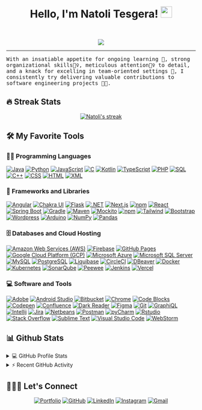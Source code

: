 <h1 align="center">
Hello, I'm Natoli Tesgera!
  <img src="https://media.giphy.com/media/hvRJCLFzcasrR4ia7z/giphy.gif" width="30"></h1>

<br/>

<p align="center">
  <a href="https://github.com/DenverCoder1/readme-typing-svg"><img src="https://readme-typing-svg.herokuapp.com?lines=Computer+Science+Student;Full+Stack+Web+and+Software+Developer;&center=true&width=450&height=45"></a>
</p>
<hr/>
<samp>
With an insatiable appetite for ongoing learning 📖, strong organizational skills👮‍♀️, meticulous attention🕵️‍♀️ to detail, and a knack for excelling in team-oriented settings 👥, I consistently try delivering valuable contributions to software engineering projects 👨‍💻.
</samp>

## 🔥 Streak Stats

<p align="center">
  <a href="https://github.com/DenverCoder1/github-readme-streak-stats">
    <img title="🔥 Get streak stats for your profile at git.io/streak-stats" alt="Natoli's streak" src="https://github-readme-streak-stats.herokuapp.com/?user=Natoli74&theme=monokai-metallian&hide_border=true"/>
  </a>
</p>

## 🛠️ My Favorite Tools

### 👨‍💻 Programming Languages

<p>
    <a href=""><img alt="Java" src="https://img.shields.io/badge/Java-%23007396.svg?logo=java&logoColor=white"></a>
    <a href=""><img alt="Python" src="https://img.shields.io/badge/Python%20-%2314354C.svg?logo=python&logoColor=white"></a>
    <a href=""><img alt="JavaScript" src="https://img.shields.io/badge/JavaScript%20-%23F7DF1E.svg?logo=javascript&logoColor=black"></a>
    <a href=""><img alt="C" src="https://img.shields.io/badge/C%20-%232370ED.svg?logo=c&logoColor=white"></a>
    <a href=""><img alt="Kotlin" src="https://img.shields.io/badge/Kotlin-%230095D5.svg?logo=kotlin&logoColor=white"></a>
    <a href=""><img alt="TypeScript" src="https://img.shields.io/badge/TypeScript-%23007ACC.svg?logo=typescript&logoColor=white"></a>
    <a href=""><img alt="PHP" src="https://img.shields.io/badge/PHP-%23777BB4.svg?logo=php&logoColor=white"></a>
    <a href=""><img alt="SQL" src="https://img.shields.io/badge/SQL%20-%23025E8C.svg?logo=amazon-dynamodb&logoColor=white"></a>
    <a href=""><img alt="C++" src="https://img.shields.io/badge/C++%20-%2300599C.svg?logo=c%2B%2B&logoColor=white"></a>
    <a href=""><img alt="CSS" src="https://img.shields.io/badge/CSS%20-%231572B6.svg?logo=css3&logoColor=white"></a>
    <a href=""><img alt="HTML" src="https://img.shields.io/badge/HTML%20-%23E34F26.svg?logo=html5&logoColor=white"></a>
    <a href="#"><img alt="XML" src="https://img.shields.io/badge/XML%20-%23007396.svg?logo=xml&logoColor=white"></a>

### 🧰 Frameworks and Libraries

<p>
<a href="#"><img alt="Angular" src="https://img.shields.io/badge/Angular%20-%23DD0031.svg?logo=angular&logoColor=white"></a>
<a href="#"><img alt="Chakra UI" src="https://img.shields.io/badge/Chakra%20UI%20-%233197BD.svg?logo=chakra-ui&logoColor=white"></a>
<a href="#"><img alt="Flask" src="https://img.shields.io/badge/Flask%20-%23000000.svg?logo=flask&logoColor=white"></a>
<a href="#"><img alt=".NET" src="https://img.shields.io/badge/.NET%20-%23512BD4.svg?logo=.net&logoColor=white"></a>
<a href="#"><img alt="Next.js" src="https://img.shields.io/badge/Next.js%20-%23000000.svg?logo=next.js&logoColor=white"></a>
<a href="#"><img alt="npm" src="https://img.shields.io/badge/npm%20-%23CB3837.svg?logo=npm&logoColor=white"></a>
<a href="#"><img alt="React" src="https://img.shields.io/badge/React%20-%2320232a.svg?logo=react&logoColor=%2361DAFB"></a>
<a href="#"><img alt="Spring Boot" src="https://img.shields.io/badge/Spring%20Boot%20-%236DB33F.svg?logo=spring-boot&logoColor=white"></a>
<a href="#"><img alt="Gradle" src="https://img.shields.io/badge/Grade%20-%2300C853.svg?logo=gradle&logoColor=white"></a>
<a href="#"><img alt="Maven" src="https://img.shields.io/badge/Maven%20-%23C71A36.svg?logo=apache-maven&logoColor=white"></a>
<a href="#"><img alt="Mockito" src="https://img.shields.io/badge/Mockito%20-%23DA672C.svg?logo=mockito&logoColor=white"></a>
<a href="#"><img alt="npm" src="https://img.shields.io/badge/npm%20-%23CB3837.svg?logo=npm&logoColor=white"></a>
<a href="#"><img alt="Tailwind" src="https://img.shields.io/badge/Tailwind%20CSS%20-%23068D9D.svg?logo=tailwind-css&logoColor=white"></a>
<a href="#"><img alt="Bootstrap" src="https://img.shields.io/badge/Bootstrap%20-%23563D7C.svg?logo=bootstrap&logoColor=white"></a>
<a href="#"><img alt="Wordpress" src="https://img.shields.io/badge/Wordpress-21759B?logo=wordpress&logoColor=white"></a>
<a href="#"><img alt="Arduino" src="https://img.shields.io/badge/Arduino%20-%2300979D.svg?logo=arduino&logoColor=white"></a>
<a href="#"><img alt="NumPy" src="https://img.shields.io/badge/Numpy%20-%23013243.svg?logo=numpy&logoColor=white"></a>
<a href="#"><img alt="Pandas" src="https://img.shields.io/badge/Pandas%20-%23150458.svg?logo=pandas&logoColor=white"></a>
</p>

### 🗄️ Databases and Cloud Hosting

<p>
<a href="#"><img alt="Amazon Web Services (AWS)" src="https://img.shields.io/badge/Amazon%20Web%20Services%20(AWS)-%23FF9900.svg?logo=amazon-aws&logoColor=white"></a>
<a href="#"><img alt="Firebase" src="https://img.shields.io/badge/Firebase-%23316192.svg?logo=firebase&logoColor=white"></a>
<a href="#"><img alt="GitHub Pages" src="https://img.shields.io/badge/GitHub%20Pages-%23327FC7.svg?logo=github&logoColor=white"></a>
<a href="#"><img alt="Google Cloud Platform (GCP)" src="https://img.shields.io/badge/Google%20Cloud%20Platform%20(GCP)-%234285F4.svg?logo=google-cloud&logoColor=white"></a>
<a href="#"><img alt="Microsoft Azure" src="https://img.shields.io/badge/Microsoft%20Azure-%230072C6.svg?logo=microsoft-azure&logoColor=white"></a>
<a href="#"><img alt="Microsoft SQL Server" src="https://img.shields.io/badge/Microsoft%20SQL%20Server-%23CC2927.svg?logo=microsoft-sql-server&logoColor=white"></a>
<a href="#"><img alt="MySQL" src="https://img.shields.io/badge/MySQL-%2300f.svg?logo=mysql&logoColor=white"></a>
<a href="#"><img alt="PostgreSQL" src="https://img.shields.io/badge/PostgreSQL-%23336791.svg?logo=postgresql&logoColor=white"></a>
<a href="#"><img alt="Liquibase" src="https://img.shields.io/badge/Liquibase%20-%23005696.svg?logo=liquibase&logoColor=white"></a>
<a href="#"><img alt="CircleCI" src="https://img.shields.io/badge/CircleCI%20-%2322185b.svg?logo=circleci&logoColor=white"></a>
<a href="#"><img alt="DBeaver" src="https://img.shields.io/badge/DBeaver%20-%230C5C8B.svg?logo=dbeaver&logoColor=white"></a>
<a href="#"><img alt="Docker" src="https://img.shields.io/badge/Docker%20-%230db7ed.svg?logo=docker&logoColor=white"></a>
<a href="#"><img alt="Kubernetes" src="https://img.shields.io/badge/Kubernetes%20-%23326ce5.svg?logo=kubernetes&logoColor=white"></a>
<a href="#"><img alt="SonarQube" src="https://img.shields.io/badge/SonarQube%20-%230C5C8B.svg?logo=sonarqube&logoColor=white"></a>
<a href="#"><img alt="Peewee" src="https://img.shields.io/badge/Peewee%20-%2300a65a.svg?logo=peewee&logoColor=white"></a>
<a href="#"><img alt="Jenkins" src="https://img.shields.io/badge/Jenkins%20-%23D24939.svg?logo=jenkins&logoColor=white"></a>
<a href="#"><img alt="Vercel" src="https://img.shields.io/badge/Vercel%20-%23000000.svg?logo=vercel&logoColor=white"></a>
</p>

### 💻 Software and Tools

<p>
<a href="#"><img alt="Adobe" src="https://img.shields.io/badge/Adobe%20-%23FF0000.svg?logo=adobe&logoColor=white"></a>
<a href="#"><img alt="Android Studio" src="https://img.shields.io/badge/Android%20Studio-008678.svg?logo=android-studio&logoColor=white"></a>
<a href="#"><img alt="Bitbucket" src="https://img.shields.io/badge/Bitbucket%20-%230052CC.svg?logo=bitbucket&logoColor=white"></a>
<a href="#"><img alt="Chrome" src="https://img.shields.io/badge/Chrome-3DDC84?logo=google-chrome&logoColor=white"></a>
<a href="#"><img alt="Code Blocks" src="https://img.shields.io/badge/Code%20Blocks%20-%232E2E2E.svg?logo=codeblocks&logoColor=white"></a>
<a href="#"><img alt="Codepen" src="https://img.shields.io/badge/Codepen-000000.svg?logo=codepen&logoColor=white"></a>
<a href="#"><img alt="Confluence" src="https://img.shields.io/badge/Confluence%20-%23172BF4.svg?logo=confluence&logoColor=white"></a>
<a href="#"><img alt="Dark Reader" src="https://img.shields.io/badge/-Dark%20Reader-141E24?logo=dark-reader&logoColor=white"></a>
<a href="#"><img alt="Figma" src="https://img.shields.io/badge/Figma%20-%23F24E1E.svg?logo=figma&logoColor=white"></a>
<a href="#"><img alt="Git" src="https://img.shields.io/badge/Git%20-%23F05033.svg?logo=git&logoColor=white"></a>
<a href="#"><img alt="GraphiQL" src="https://img.shields.io/badge/GraphiQL%20-%23E10098.svg?logo=graphql&logoColor=white"></a>
<a href="#"><img alt="Intellij" src="https://img.shields.io/badge/Intellij%20-%23000000.svg?logo=intellij-idea&logoColor=white"></a>
<a href="#"><img alt="Jira" src="https://img.shields.io/badge/Jira%20-%230052CC.svg?logo=jira&logoColor=white"></a>
<a href="#"><img alt="Netbeans" src="https://img.shields.io/badge/Netbeans%20-%23E41B13.svg?logo=apache-netbeans-ide&logoColor=white"></a>
<a href="#"><img alt="Postman" src="https://img.shields.io/badge/Postman-FF6C37?logo=postman&logoColor=white"></a>
<a href="#"><img alt="pyCharm" src="https://img.shields.io/badge/pyCharm%20-%23000000.svg?logo=pycharm&logoColor=white"></a>
<a href="#"><img alt="Rstudio" src="https://img.shields.io/badge/Rstudio%20-%23000000.svg?logo=rstudio&logoColor=white"></a>
<a href="#"><img alt="Stack Overflow" src="https://img.shields.io/badge/-Stack%20Overflow-FE7A16?logo=stack-overflow&logoColor=white"></a>
<a href="#"><img alt="Sublime Text" src="https://img.shields.io/badge/-Sublime%20Text-302E31?logo=sublime-text&logoColor=white"></a>
<a href="#"><img alt="Visual Studio Code" src="https://img.shields.io/badge/Visual%20Studio%20Code-0078d7.svg?logo=visual-studio-code&logoColor=white"></a>
<a href="#"><img alt="WebStorm" src="https://img.shields.io/badge/WebStorm%20-%23000000.svg?logo=webstorm&logoColor=white"></a>
</p>

## 📊 Github Stats

<details> 
  <summary>💻 GitHub Profile Stats</summary>
  <br/>
    <a href="https://github.com/anuraghazra/github-readme-stats"><img alt="Natoli's Github Stats" src="https://github-readme-stats.vercel.app/api?username=Natoli74&show_icons=true&count_private=true&theme=react&hide_border=true&bg_color=1F222E&title_color=F85D7F&icon_color=F8D866" height="192px"/></a>
  <a href="https://github.com/anuraghazra/github-readme-stats"><img alt="Natoli's Top Languages" src="https://github-readme-stats.vercel.app/api/top-langs/?username=Natoli74&langs_count=8&layout=compact&theme=react&hide_border=true&bg_color=1F222E&title_color=F85D7F&icon_color=F8D866" height="192px"/></a>
  <br/>
  <b>Note:</b> Top languages is only a metric of the languages my public code consists of and doesn't reflect experience or skill level.
</details>

<details>
  <summary>⚡ Recent GitHub Activity</summary>
  <br/>
   <a href="https://github.com/ashutosh00710/github-readme-activity-graph"><img alt="Natoli's Activity Graph" src="https://github-readme-activity-graph.vercel.app/graph?username=Natoli74&bg_color=1F222E&color=F8D866&line=F85D7F&point=FFFFFF&hide_border=true" /></a>
  <br/>
</details>

## 🙋🏾‍♂️ Let's Connect

<p align="center">
	<a href="https://natoli-portfolio.vercel.app/" target="_blank"><img src="https://img.icons8.com/bubbles/50/000000/web.png" alt="Portfolio"/></a>
	<a href="https://github.com/Natoli74" target="_blank"><img src="https://img.icons8.com/bubbles/50/000000/github.png" alt="GitHub"/></a>
	<a href="https://www.linkedin.com/in/natoli-tesgera-68001a282/" target="_blank"><img src="https://img.icons8.com/bubbles/50/000000/linkedin.png" alt="LinkedIn"/></a>
	<a href="https://www.instagram.com/natoli74_/" target="_blank"><img src="https://img.icons8.com/bubbles/50/000000/instagram.png" alt="Instagram"/></a>
	<a href="mailto:fs.natoli@gmail.com" target="_blank"><img src="https://img.icons8.com/bubbles/50/000000/gmail.png" alt="Gmail"/></a>
</p>

